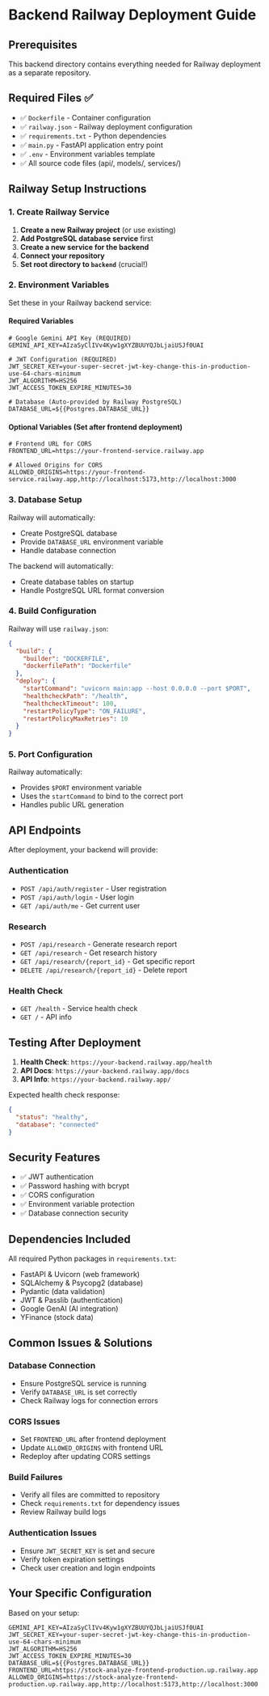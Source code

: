 # Backend Railway Deployment Guide

## Prerequisites

This backend directory contains everything needed for Railway deployment as a separate repository.

## Required Files ✅

- ✅ `Dockerfile` - Container configuration
- ✅ `railway.json` - Railway deployment configuration
- ✅ `requirements.txt` - Python dependencies
- ✅ `main.py` - FastAPI application entry point
- ✅ `.env` - Environment variables template
- ✅ All source code files (api/, models/, services/)

## Railway Setup Instructions

### 1. Create Railway Service

1. **Create a new Railway project** (or use existing)
2. **Add PostgreSQL database service** first
3. **Create a new service for the backend**
4. **Connect your repository**
5. **Set root directory to `backend`** (crucial!)

### 2. Environment Variables

Set these in your Railway backend service:

#### Required Variables
```env
# Google Gemini API Key (REQUIRED)
GEMINI_API_KEY=AIzaSyClIVv4Kyw1gXYZBUUYQJbLjaiUSJf0UAI

# JWT Configuration (REQUIRED)
JWT_SECRET_KEY=your-super-secret-jwt-key-change-this-in-production-use-64-chars-minimum
JWT_ALGORITHM=HS256
JWT_ACCESS_TOKEN_EXPIRE_MINUTES=30

# Database (Auto-provided by Railway PostgreSQL)
DATABASE_URL=${{Postgres.DATABASE_URL}}
```

#### Optional Variables (Set after frontend deployment)
```env
# Frontend URL for CORS
FRONTEND_URL=https://your-frontend-service.railway.app

# Allowed Origins for CORS
ALLOWED_ORIGINS=https://your-frontend-service.railway.app,http://localhost:5173,http://localhost:3000
```

### 3. Database Setup

Railway will automatically:
- Create PostgreSQL database
- Provide `DATABASE_URL` environment variable
- Handle database connection

The backend will automatically:
- Create database tables on startup
- Handle PostgreSQL URL format conversion

### 4. Build Configuration

Railway will use `railway.json`:
```json
{
  "build": {
    "builder": "DOCKERFILE",
    "dockerfilePath": "Dockerfile"
  },
  "deploy": {
    "startCommand": "uvicorn main:app --host 0.0.0.0 --port $PORT",
    "healthcheckPath": "/health",
    "healthcheckTimeout": 100,
    "restartPolicyType": "ON_FAILURE",
    "restartPolicyMaxRetries": 10
  }
}
```

### 5. Port Configuration

Railway automatically:
- Provides `$PORT` environment variable
- Uses the `startCommand` to bind to the correct port
- Handles public URL generation

## API Endpoints

After deployment, your backend will provide:

### Authentication
- `POST /api/auth/register` - User registration
- `POST /api/auth/login` - User login
- `GET /api/auth/me` - Get current user

### Research
- `POST /api/research` - Generate research report
- `GET /api/research` - Get research history
- `GET /api/research/{report_id}` - Get specific report
- `DELETE /api/research/{report_id}` - Delete report

### Health Check
- `GET /health` - Service health check
- `GET /` - API info

## Testing After Deployment

1. **Health Check**: `https://your-backend.railway.app/health`
2. **API Docs**: `https://your-backend.railway.app/docs`
3. **API Info**: `https://your-backend.railway.app/`

Expected health check response:
```json
{
  "status": "healthy",
  "database": "connected"
}
```

## Security Features

- ✅ JWT authentication
- ✅ Password hashing with bcrypt
- ✅ CORS configuration
- ✅ Environment variable protection
- ✅ Database connection security

## Dependencies Included

All required Python packages in `requirements.txt`:
- FastAPI & Uvicorn (web framework)
- SQLAlchemy & Psycopg2 (database)
- Pydantic (data validation)
- JWT & Passlib (authentication)
- Google GenAI (AI integration)
- YFinance (stock data)

## Common Issues & Solutions

### Database Connection
- Ensure PostgreSQL service is running
- Verify `DATABASE_URL` is set correctly
- Check Railway logs for connection errors

### CORS Issues
- Set `FRONTEND_URL` after frontend deployment
- Update `ALLOWED_ORIGINS` with frontend URL
- Redeploy after updating CORS settings

### Build Failures
- Verify all files are committed to repository
- Check `requirements.txt` for dependency issues
- Review Railway build logs

### Authentication Issues
- Ensure `JWT_SECRET_KEY` is set and secure
- Verify token expiration settings
- Check user creation and login endpoints

## Your Specific Configuration

Based on your setup:

```env
GEMINI_API_KEY=AIzaSyClIVv4Kyw1gXYZBUUYQJbLjaiUSJf0UAI
JWT_SECRET_KEY=your-super-secret-jwt-key-change-this-in-production-use-64-chars-minimum
JWT_ALGORITHM=HS256
JWT_ACCESS_TOKEN_EXPIRE_MINUTES=30
DATABASE_URL=${{Postgres.DATABASE_URL}}
FRONTEND_URL=https://stock-analyze-frontend-production.up.railway.app
ALLOWED_ORIGINS=https://stock-analyze-frontend-production.up.railway.app,http://localhost:5173,http://localhost:3000
```